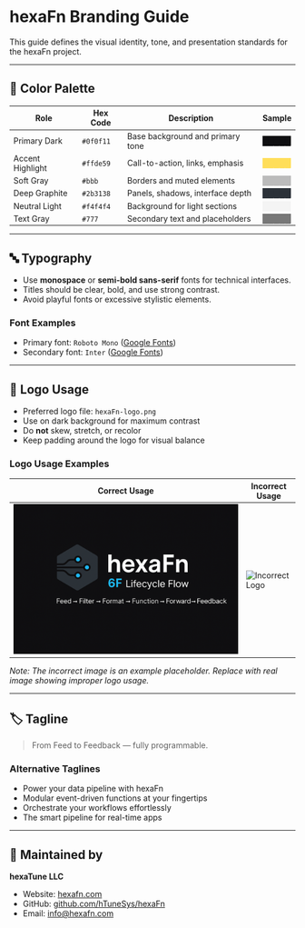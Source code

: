 <!--
SPDX-FileCopyrightText: 2025 Hüsamettin Arabacı
SPDX-License-Identifier: MIT
-->

# hexaFn Branding Guide

This guide defines the visual identity, tone, and presentation standards for the hexaFn project.

---

## 🎨 Color Palette

| Role               | Hex Code   | Description                       | Sample            |
|--------------------|------------|---------------------------------|-------------------|
| Primary Dark       | `#0f0f11`  | Base background and primary tone | <span style="background:#0f0f11;color:#0f0f11;">█████</span> |
| Accent Highlight   | `#ffde59`  | Call-to-action, links, emphasis   | <span style="background:#ffde59;color:#ffde59;">█████</span> |
| Soft Gray          | `#bbb`     | Borders and muted elements        | <span style="background:#bbb;color:#bbb;">█████</span>       |
| Deep Graphite      | `#2b3138`  | Panels, shadows, interface depth  | <span style="background:#2b3138;color:#2b3138;">█████</span> |
| Neutral Light      | `#f4f4f4`  | Background for light sections     | <span style="background:#f4f4f4;color:#f4f4f4;">█████</span> |
| Text Gray          | `#777`     | Secondary text and placeholders   | <span style="background:#777;color:#777;">█████</span>       |

---

## 🔤 Typography

- Use **monospace** or **semi-bold sans-serif** fonts for technical interfaces.
- Titles should be clear, bold, and use strong contrast.
- Avoid playful fonts or excessive stylistic elements.

### Font Examples

- Primary font: `Roboto Mono` ([Google Fonts](https://fonts.google.com/specimen/Roboto+Mono))  
- Secondary font: `Inter` ([Google Fonts](https://fonts.google.com/specimen/Inter))  

---

## 🔗 Logo Usage

- Preferred logo file: `hexaFn-logo.png`
- Use on dark background for maximum contrast
- Do **not** skew, stretch, or recolor
- Keep padding around the logo for visual balance

### Logo Usage Examples

| Correct Usage                       | Incorrect Usage                  |
|-----------------------------------|--------------------------------|
| ![Correct Logo](./assets/hexaFn-logo.png) | ![Incorrect Logo](./assets/logo-wrong.png) |

*Note: The incorrect image is an example placeholder. Replace with real image showing improper logo usage.*

---

## 🏷 Tagline

> From Feed to Feedback — fully programmable.

### Alternative Taglines

- Power your data pipeline with hexaFn
- Modular event-driven functions at your fingertips
- Orchestrate your workflows effortlessly
- The smart pipeline for real-time apps

---

## 📄 Maintained by  
**hexaTune LLC**  
- Website: [hexafn.com](https://hexafn.com)  
- GitHub: [github.com/hTuneSys/hexaFn](https://github.com/hTuneSys/hexaFn)  
- Email: [info@hexafn.com](mailto:info@hexafn.com)
